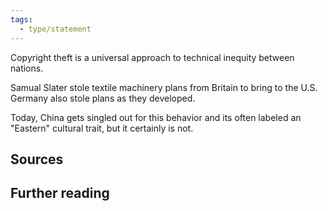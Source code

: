 ```yaml
---
tags: 
  - type/statement
---
```

Copyright theft is a universal approach to technical inequity between nations.

Samual Slater stole textile machinery plans from Britain to bring to the U.S.
Germany also stole plans as they developed.

Today, China gets singled out for this behavior and its often labeled an "Eastern" cultural trait, but it certainly is not.

## Sources

## Further reading